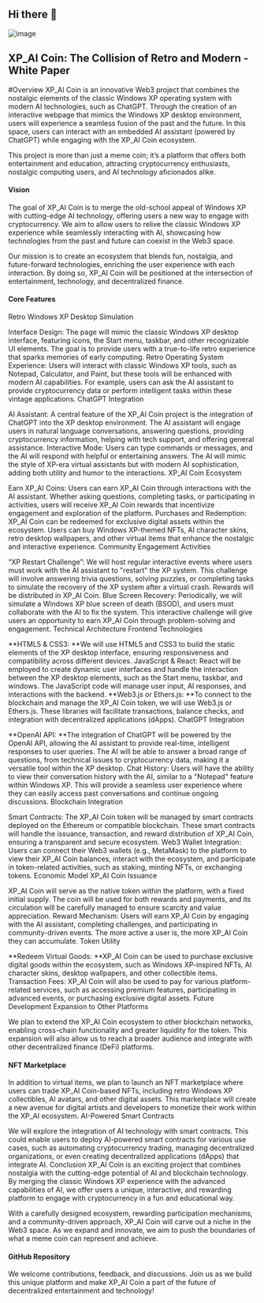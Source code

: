## Hi there 👋

![image](https://github.com/user-attachments/assets/c099eeae-8a31-4b05-9707-006c77034b63)

## XP_AI Coin: The Collision of Retro and Modern - White Paper

#Overview
XP_AI Coin is an innovative Web3 project that combines the nostalgic elements of the classic Windows XP operating system with modern AI technologies, such as ChatGPT. Through the creation of an interactive webpage that mimics the Windows XP desktop environment, users will experience a seamless fusion of the past and the future. In this space, users can interact with an embedded AI assistant (powered by ChatGPT) while engaging with the XP_AI Coin ecosystem.

This project is more than just a meme coin; it’s a platform that offers both entertainment and education, attracting cryptocurrency enthusiasts, nostalgic computing users, and AI technology aficionados alike.

#### Vision

The goal of XP_AI Coin is to merge the old-school appeal of Windows XP with cutting-edge AI technology, offering users a new way to engage with cryptocurrency. We aim to allow users to relive the classic Windows XP experience while seamlessly interacting with AI, showcasing how technologies from the past and future can coexist in the Web3 space.

Our mission is to create an ecosystem that blends fun, nostalgia, and future-forward technologies, enriching the user experience with each interaction. By doing so, XP_AI Coin will be positioned at the intersection of entertainment, technology, and decentralized finance.

#### Core Features

Retro Windows XP Desktop Simulation

Interface Design: The page will mimic the classic Windows XP desktop interface, featuring icons, the Start menu, taskbar, and other recognizable UI elements. The goal is to provide users with a true-to-life retro experience that sparks memories of early computing.
Retro Operating System Experience: Users will interact with classic Windows XP tools, such as Notepad, Calculator, and Paint, but these tools will be enhanced with modern AI capabilities. For example, users can ask the AI assistant to provide cryptocurrency data or perform intelligent tasks within these vintage applications.
ChatGPT Integration

AI Assistant: A central feature of the XP_AI Coin project is the integration of ChatGPT into the XP desktop environment. The AI assistant will engage users in natural language conversations, answering questions, providing cryptocurrency information, helping with tech support, and offering general assistance.
Interactive Mode: Users can type commands or messages, and the AI will respond with helpful or entertaining answers. The AI will mimic the style of XP-era virtual assistants but with modern AI sophistication, adding both utility and humor to the interactions.
XP_AI Coin Ecosystem

Earn XP_AI Coins: Users can earn XP_AI Coin through interactions with the AI assistant. Whether asking questions, completing tasks, or participating in activities, users will receive XP_AI Coin rewards that incentivize engagement and exploration of the platform.
Purchases and Redemption: XP_AI Coin can be redeemed for exclusive digital assets within the ecosystem. Users can buy Windows XP-themed NFTs, AI character skins, retro desktop wallpapers, and other virtual items that enhance the nostalgic and interactive experience.
Community Engagement Activities

“XP Restart Challenge”: We will host regular interactive events where users must work with the AI assistant to "restart" the XP system. This challenge will involve answering trivia questions, solving puzzles, or completing tasks to simulate the recovery of the XP system after a virtual crash. Rewards will be distributed in XP_AI Coin.
Blue Screen Recovery: Periodically, we will simulate a Windows XP blue screen of death (BSOD), and users must collaborate with the AI to fix the system. This interactive challenge will give users an opportunity to earn XP_AI Coin through problem-solving and engagement.
Technical Architecture
Frontend Technologies

**HTML5 & CSS3: **We will use HTML5 and CSS3 to build the static elements of the XP desktop interface, ensuring responsiveness and compatibility across different devices.
JavaScript & React: React will be employed to create dynamic user interfaces and handle the interaction between the XP desktop elements, such as the Start menu, taskbar, and windows. The JavaScript code will manage user input, AI responses, and interactions with the backend.
**Web3.js or Ethers.js: **To connect to the blockchain and manage the XP_AI Coin token, we will use Web3.js or Ethers.js. These libraries will facilitate transactions, balance checks, and integration with decentralized applications (dApps).
ChatGPT Integration

**OpenAI API: **The integration of ChatGPT will be powered by the OpenAI API, allowing the AI assistant to provide real-time, intelligent responses to user queries. The AI will be able to answer a broad range of questions, from technical issues to cryptocurrency data, making it a versatile tool within the XP desktop.
Chat History: Users will have the ability to view their conversation history with the AI, similar to a "Notepad" feature within Windows XP. This will provide a seamless user experience where they can easily access past conversations and continue ongoing discussions.
Blockchain Integration

Smart Contracts: The XP_AI Coin token will be managed by smart contracts deployed on the Ethereum or compatible blockchain. These smart contracts will handle the issuance, transaction, and reward distribution of XP_AI Coin, ensuring a transparent and secure ecosystem.
Web3 Wallet Integration: Users can connect their Web3 wallets (e.g., MetaMask) to the platform to view their XP_AI Coin balances, interact with the ecosystem, and participate in token-related activities, such as staking, minting NFTs, or exchanging tokens.
Economic Model
XP_AI Coin Issuance

XP_AI Coin will serve as the native token within the platform, with a fixed initial supply. The coin will be used for both rewards and payments, and its circulation will be carefully managed to ensure scarcity and value appreciation.
Reward Mechanism: Users will earn XP_AI Coin by engaging with the AI assistant, completing challenges, and participating in community-driven events. The more active a user is, the more XP_AI Coin they can accumulate.
Token Utility

**Redeem Virtual Goods: **XP_AI Coin can be used to purchase exclusive digital goods within the ecosystem, such as Windows XP-inspired NFTs, AI character skins, desktop wallpapers, and other collectible items.
Transaction Fees: XP_AI Coin will also be used to pay for various platform-related services, such as accessing premium features, participating in advanced events, or purchasing exclusive digital assets.
Future Development
Expansion to Other Platforms

We plan to extend the XP_AI Coin ecosystem to other blockchain networks, enabling cross-chain functionality and greater liquidity for the token. This expansion will also allow us to reach a broader audience and integrate with other decentralized finance (DeFi) platforms.

#### NFT Marketplace

In addition to virtual items, we plan to launch an NFT marketplace where users can trade XP_AI Coin-based NFTs, including retro Windows XP collectibles, AI avatars, and other digital assets. This marketplace will create a new avenue for digital artists and developers to monetize their work within the XP_AI ecosystem.
AI-Powered Smart Contracts

We will explore the integration of AI technology with smart contracts. This could enable users to deploy AI-powered smart contracts for various use cases, such as automating cryptocurrency trading, managing decentralized organizations, or even creating decentralized applications (dApps) that integrate AI.
Conclusion
XP_AI Coin is an exciting project that combines nostalgia with the cutting-edge potential of AI and blockchain technology. By merging the classic Windows XP experience with the advanced capabilities of AI, we offer users a unique, interactive, and rewarding platform to engage with cryptocurrency in a fun and educational way.

With a carefully designed ecosystem, rewarding participation mechanisms, and a community-driven approach, XP_AI Coin will carve out a niche in the Web3 space. As we expand and innovate, we aim to push the boundaries of what a meme coin can represent and achieve.

#### GitHub Repository

We welcome contributions, feedback, and discussions. Join us as we build this unique platform and make XP_AI Coin a part of the future of decentralized entertainment and technology!
